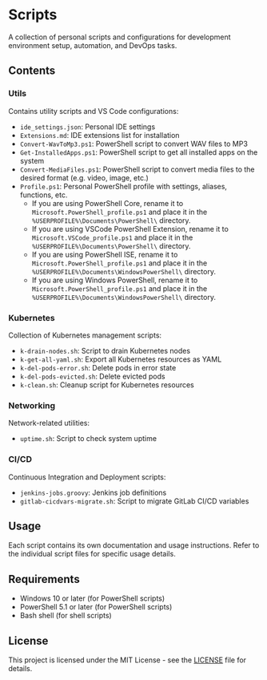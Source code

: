 # Scripts

A collection of personal scripts and configurations for development environment setup, automation,
and DevOps tasks.

## Contents

### Utils

Contains utility scripts and VS Code configurations:

- `ide_settings.json`: Personal IDE settings
- `Extensions.md`: IDE extensions list for installation
- `Convert-WavToMp3.ps1`: PowerShell script to convert WAV files to MP3
- `Get-InstalledApps.ps1`: PowerShell script to get all installed apps on the system
- `Convert-MediaFiles.ps1`: PowerShell script to convert media files to the desired format (e.g.
  video, image, etc.)
- `Profile.ps1`: Personal PowerShell profile with settings, aliases, functions, etc.
  - If you are using PowerShell Core, rename it to `Microsoft.PowerShell_profile.ps1` and place it
    in the `%USERPROFILE%\Documents\PowerShell\` directory.
  - If you are using VSCode PowerShell Extension, rename it to `Microsoft.VSCode_profile.ps1` and
    place it in the `%USERPROFILE%\Documents\PowerShell\` directory.
  - If you are using PowerShell ISE, rename it to `Microsoft.PowerShell_profile.ps1` and place it in
    the `%USERPROFILE%\Documents\WindowsPowerShell\` directory.
  - If you are using Windows PowerShell, rename it to `Microsoft.PowerShell_profile.ps1` and place
    it in the `%USERPROFILE%\Documents\WindowsPowerShell\` directory.

### Kubernetes

Collection of Kubernetes management scripts:

- `k-drain-nodes.sh`: Script to drain Kubernetes nodes
- `k-get-all-yaml.sh`: Export all Kubernetes resources as YAML
- `k-del-pods-error.sh`: Delete pods in error state
- `k-del-pods-evicted.sh`: Delete evicted pods
- `k-clean.sh`: Cleanup script for Kubernetes resources

### Networking

Network-related utilities:

- `uptime.sh`: Script to check system uptime

### CI/CD

Continuous Integration and Deployment scripts:

- `jenkins-jobs.groovy`: Jenkins job definitions
- `gitlab-cicdvars-migrate.sh`: Script to migrate GitLab CI/CD variables

## Usage

Each script contains its own documentation and usage instructions. Refer to the individual script
files for specific usage details.

## Requirements

- Windows 10 or later (for PowerShell scripts)
- PowerShell 5.1 or later (for PowerShell scripts)
- Bash shell (for shell scripts)

## License

This project is licensed under the MIT License - see the [LICENSE](LICENSE) file for details.
